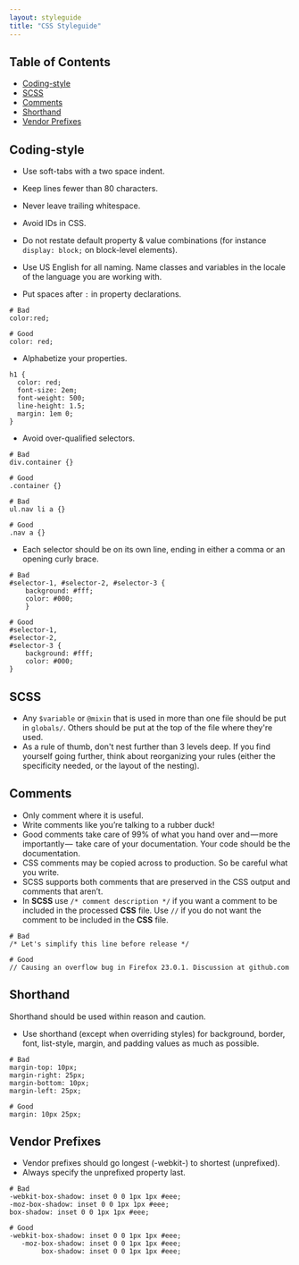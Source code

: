 ```yaml
---
layout: styleguide
title: "CSS Styleguide"
---
```


## Table of Contents
* [Coding-style](#coding-style)
* [SCSS](#scss)
* [Comments](#comments)
* [Shorthand](#shorthand)
* [Vendor Prefixes](#vendorprefixes)

## <a id='coding-style'></a>Coding-style
* Use soft-tabs with a two space indent.
* Keep lines fewer than 80 characters.
* Never leave trailing whitespace.
* Avoid IDs in CSS.
* Do not restate default property & value combinations (for instance `display: block;` on block-level elements).
* Use US English for all naming. Name classes and variables in the locale of the language you are working with.

* Put spaces after `:` in property declarations.

```
# Bad
color:red;

# Good
color: red;
```


* Alphabetize your properties.

```
h1 {
  color: red;
  font-size: 2em;
  font-weight: 500;
  line-height: 1.5;
  margin: 1em 0;
}
```

* Avoid over-qualified selectors.

```
# Bad
div.container {}

# Good
.container {}
```


```
# Bad
ul.nav li a {}

# Good
.nav a {}
```
* Each selector should be on its own line, ending in either a comma or an opening curly brace.

```
# Bad
#selector-1, #selector-2, #selector-3 {
    background: #fff;
    color: #000;
    }

# Good
#selector-1,
#selector-2,
#selector-3 {
    background: #fff;
    color: #000;
}    
```


## <a id='scss'></a>SCSS
* Any `$variable` or `@mixin` that is used in more than one file should be put in `globals/`. Others should be put at the top of the file where they're used.
* As a rule of thumb, don't nest further than 3 levels deep. If you find yourself going further, think about reorganizing your rules (either the specificity needed, or the layout of the nesting).

## <a id='comments'></a>Comments
* Only comment where it is useful.
* Write comments like you’re talking to a rubber duck!
* Good comments take care of 99% of what you hand over and — more importantly —  take care of your documentation. Your code should be the documentation.
* CSS comments may be copied across to production. So be careful what you write.
* SCSS supports both comments that are preserved in the CSS output and comments that aren’t.
* In **SCSS** use `/* comment description */` if you want a comment to be included in the processed **CSS** file. Use `//` if you do not want the comment to be included in the **CSS** file.

```
# Bad
/* Let's simplify this line before release */

# Good
// Causing an overflow bug in Firefox 23.0.1. Discussion at github.com
```

## <a id='shorthand'></a>Shorthand
Shorthand should be used within reason and caution.

* Use shorthand (except when overriding styles) for background, border, font, list-style, margin, and padding values as much as possible.

```
# Bad
margin-top: 10px;
margin-right: 25px;
margin-bottom: 10px;
margin-left: 25px;

# Good
margin: 10px 25px;
```
## <a id='vendorprefixes'></a>Vendor Prefixes

* Vendor prefixes should go longest (-webkit-) to shortest (unprefixed).
* Always specify the unprefixed property last.

```
# Bad
-webkit-box-shadow: inset 0 0 1px 1px #eee;
-moz-box-shadow: inset 0 0 1px 1px #eee;
box-shadow: inset 0 0 1px 1px #eee;

# Good
-webkit-box-shadow: inset 0 0 1px 1px #eee;
   -moz-box-shadow: inset 0 0 1px 1px #eee;
        box-shadow: inset 0 0 1px 1px #eee;
```

